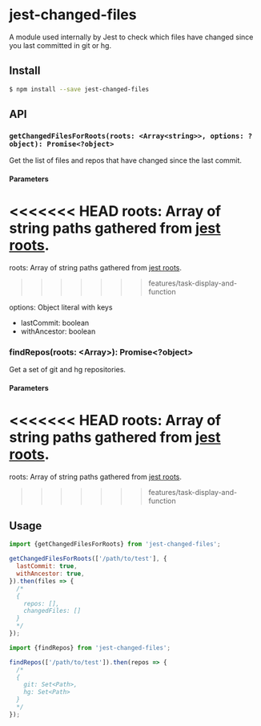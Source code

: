 # jest-changed-files

A module used internally by Jest to check which files have changed since you last committed in git or hg.

## Install

```sh
$ npm install --save jest-changed-files
```

## API

### `getChangedFilesForRoots(roots: <Array<string>>, options: ?object): Promise<?object>`

Get the list of files and repos that have changed since the last commit.

#### Parameters

<<<<<<< HEAD
roots: Array of string paths gathered from [jest roots](https://jestjs.io/docs/configuration.html#roots-array-string).
=======
roots: Array of string paths gathered from [jest roots](https://jestjs.io/docs/configuration#roots-arraystring).
>>>>>>> features/task-display-and-function

options: Object literal with keys

- lastCommit: boolean
- withAncestor: boolean

### findRepos(roots: <Array<string>>): Promise<?object>

Get a set of git and hg repositories.

#### Parameters

<<<<<<< HEAD
roots: Array of string paths gathered from [jest roots](https://jestjs.io/docs/configuration.html#roots-array-string).
=======
roots: Array of string paths gathered from [jest roots](https://jestjs.io/docs/configuration#roots-arraystring).
>>>>>>> features/task-display-and-function

## Usage

```javascript
import {getChangedFilesForRoots} from 'jest-changed-files';

getChangedFilesForRoots(['/path/to/test'], {
  lastCommit: true,
  withAncestor: true,
}).then(files => {
  /*
  {
    repos: [],
    changedFiles: []
  }
  */
});
```

```javascript
import {findRepos} from 'jest-changed-files';

findRepos(['/path/to/test']).then(repos => {
  /*
  {
    git: Set<Path>,
    hg: Set<Path>
  }
  */
});
```
